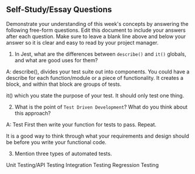 ## Self-Study/Essay Questions

Demonstrate your understanding of this week's concepts by answering the following free-form questions. Edit this document to include your answers after each question. Make sure to leave a blank line above and below your answer so it is clear and easy to read by your project manager.

1. In Jest, what are the differences between `describe()` and `it()` globals, and what are good uses for them?

A: describe(), divides your test suite out into components. You could have a describe for each function/module or a piece of functionality. It creates a block, and within that block are groups of tests. 

 it() which you state the purpose of your test. It should only test one thing. 

2. What is the point of `Test Driven Development`? What do you think about this approach?

A: Test First then write your function for tests to pass. Repeat.

It is a good way to think through what your requirements and design should be before you write your functional code. 

3. Mention three types of automated tests.

Unit Testing/API Testing
Integration Testing
Regression Testing